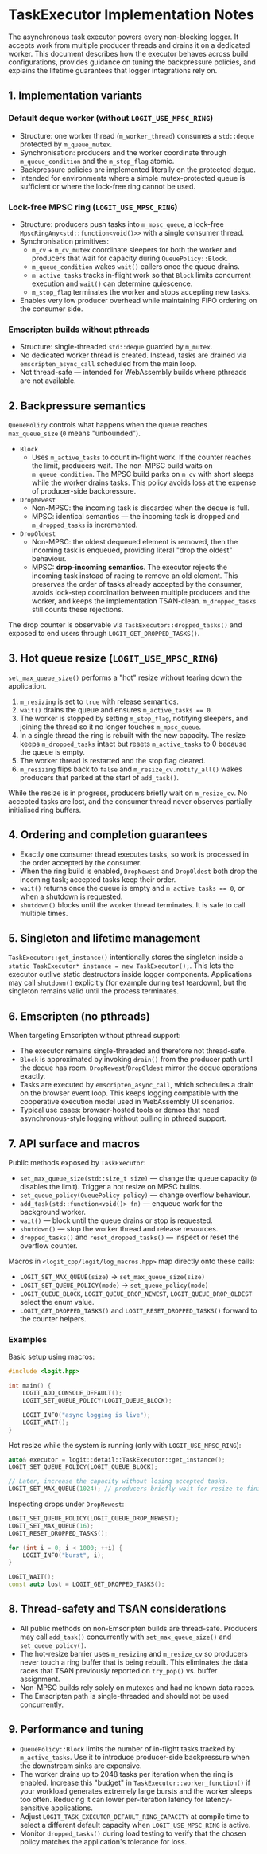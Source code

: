 # TaskExecutor Implementation Notes

The asynchronous task executor powers every non-blocking logger. It accepts
work from multiple producer threads and drains it on a dedicated worker. This
document describes how the executor behaves across build configurations,
provides guidance on tuning the backpressure policies, and explains the
lifetime guarantees that logger integrations rely on.

## 1. Implementation variants

### Default deque worker (without `LOGIT_USE_MPSC_RING`)

* Structure: one worker thread (`m_worker_thread`) consumes a `std::deque`
  protected by `m_queue_mutex`.
* Synchronisation: producers and the worker coordinate through
  `m_queue_condition` and the `m_stop_flag` atomic.
* Backpressure policies are implemented literally on the protected deque.
* Intended for environments where a simple mutex-protected queue is sufficient
  or where the lock-free ring cannot be used.

### Lock-free MPSC ring (`LOGIT_USE_MPSC_RING`)

* Structure: producers push tasks into `m_mpsc_queue`, a lock-free
  `MpscRingAny<std::function<void()>>` with a single consumer thread.
* Synchronisation primitives:
  * `m_cv` + `m_cv_mutex` coordinate sleepers for both the worker and producers
    that wait for capacity during `QueuePolicy::Block`.
  * `m_queue_condition` wakes `wait()` callers once the queue drains.
  * `m_active_tasks` tracks in-flight work so that `Block` limits concurrent
    execution and `wait()` can determine quiescence.
  * `m_stop_flag` terminates the worker and stops accepting new tasks.
* Enables very low producer overhead while maintaining FIFO ordering on the
  consumer side.

### Emscripten builds without pthreads

* Structure: single-threaded `std::deque` guarded by `m_mutex`.
* No dedicated worker thread is created. Instead, tasks are drained via
  `emscripten_async_call` scheduled from the main loop.
* Not thread-safe — intended for WebAssembly builds where pthreads are not
  available.

## 2. Backpressure semantics

`QueuePolicy` controls what happens when the queue reaches `max_queue_size`
(`0` means "unbounded").

* `Block`
  * Uses `m_active_tasks` to count in-flight work. If the counter reaches the
    limit, producers wait. The non-MPSC build waits on
    `m_queue_condition`. The MPSC build parks on `m_cv` with short sleeps while
    the worker drains tasks. This policy avoids loss at the expense of
    producer-side backpressure.
* `DropNewest`
  * Non-MPSC: the incoming task is discarded when the deque is full.
  * MPSC: identical semantics — the incoming task is dropped and
    `m_dropped_tasks` is incremented.
* `DropOldest`
  * Non-MPSC: the oldest dequeued element is removed, then the incoming task is
    enqueued, providing literal "drop the oldest" behaviour.
  * MPSC: **drop-incoming semantics**. The executor rejects the incoming task
    instead of racing to remove an old element. This preserves the order of
    tasks already accepted by the consumer, avoids lock-step coordination
    between multiple producers and the worker, and keeps the implementation
    TSAN-clean. `m_dropped_tasks` still counts these rejections.

The drop counter is observable via `TaskExecutor::dropped_tasks()` and exposed to
end users through `LOGIT_GET_DROPPED_TASKS()`.

## 3. Hot queue resize (`LOGIT_USE_MPSC_RING`)

`set_max_queue_size()` performs a "hot" resize without tearing down the
application.

1. `m_resizing` is set to `true` with release semantics.
2. `wait()` drains the queue and ensures `m_active_tasks == 0`.
3. The worker is stopped by setting `m_stop_flag`, notifying sleepers, and
   joining the thread so it no longer touches `m_mpsc_queue`.
4. In a single thread the ring is rebuilt with the new capacity. The resize
   keeps `m_dropped_tasks` intact but resets `m_active_tasks` to 0 because the
   queue is empty.
5. The worker thread is restarted and the stop flag cleared.
6. `m_resizing` flips back to `false` and `m_resize_cv.notify_all()` wakes
   producers that parked at the start of `add_task()`.

While the resize is in progress, producers briefly wait on `m_resize_cv`. No
accepted tasks are lost, and the consumer thread never observes partially
initialised ring buffers.

## 4. Ordering and completion guarantees

* Exactly one consumer thread executes tasks, so work is processed in the order
  accepted by the consumer.
* When the ring build is enabled, `DropNewest` and `DropOldest` both drop the
  incoming task; accepted tasks keep their order.
* `wait()` returns once the queue is empty and `m_active_tasks == 0`, or when a
  shutdown is requested.
* `shutdown()` blocks until the worker thread terminates. It is safe to call
  multiple times.

## 5. Singleton and lifetime management

`TaskExecutor::get_instance()` intentionally stores the singleton inside a
`static TaskExecutor* instance = new TaskExecutor();`. This lets the executor
outlive static destructors inside logger components. Applications may call
`shutdown()` explicitly (for example during test teardown), but the singleton
remains valid until the process terminates.

## 6. Emscripten (no pthreads)

When targeting Emscripten without pthread support:

* The executor remains single-threaded and therefore not thread-safe.
* `Block` is approximated by invoking `drain()` from the producer path until the
  deque has room. `DropNewest`/`DropOldest` mirror the deque operations exactly.
* Tasks are executed by `emscripten_async_call`, which schedules a drain on the
  browser event loop. This keeps logging compatible with the cooperative
  execution model used in WebAssembly UI scenarios.
* Typical use cases: browser-hosted tools or demos that need asynchronous-style
  logging without pulling in pthread support.

## 7. API surface and macros

Public methods exposed by `TaskExecutor`:

* `set_max_queue_size(std::size_t size)` — change the queue capacity (`0`
  disables the limit). Trigger a hot resize on MPSC builds.
* `set_queue_policy(QueuePolicy policy)` — change overflow behaviour.
* `add_task(std::function<void()> fn)` — enqueue work for the background worker.
* `wait()` — block until the queue drains or stop is requested.
* `shutdown()` — stop the worker thread and release resources.
* `dropped_tasks()` and `reset_dropped_tasks()` — inspect or reset the overflow
  counter.

Macros in `<logit_cpp/logit/log_macros.hpp>` map directly onto these calls:

* `LOGIT_SET_MAX_QUEUE(size)` → `set_max_queue_size(size)`
* `LOGIT_SET_QUEUE_POLICY(mode)` → `set_queue_policy(mode)`
* `LOGIT_QUEUE_BLOCK`, `LOGIT_QUEUE_DROP_NEWEST`, `LOGIT_QUEUE_DROP_OLDEST`
  select the enum value.
* `LOGIT_GET_DROPPED_TASKS()` and `LOGIT_RESET_DROPPED_TASKS()` forward to the
  counter helpers.

### Examples

Basic setup using macros:

```cpp
#include <logit.hpp>

int main() {
    LOGIT_ADD_CONSOLE_DEFAULT();
    LOGIT_SET_QUEUE_POLICY(LOGIT_QUEUE_BLOCK);

    LOGIT_INFO("async logging is live");
    LOGIT_WAIT();
}
```

Hot resize while the system is running (only with `LOGIT_USE_MPSC_RING`):

```cpp
auto& executor = logit::detail::TaskExecutor::get_instance();
LOGIT_SET_QUEUE_POLICY(LOGIT_QUEUE_BLOCK);

// Later, increase the capacity without losing accepted tasks.
LOGIT_SET_MAX_QUEUE(1024); // producers briefly wait for resize to finish
```

Inspecting drops under `DropNewest`:

```cpp
LOGIT_SET_QUEUE_POLICY(LOGIT_QUEUE_DROP_NEWEST);
LOGIT_SET_MAX_QUEUE(16);
LOGIT_RESET_DROPPED_TASKS();

for (int i = 0; i < 1000; ++i) {
    LOGIT_INFO("burst", i);
}

LOGIT_WAIT();
const auto lost = LOGIT_GET_DROPPED_TASKS();
```

## 8. Thread-safety and TSAN considerations

* All public methods on non-Emscripten builds are thread-safe. Producers may
  call `add_task()` concurrently with `set_max_queue_size()` and
  `set_queue_policy()`.
* The hot-resize barrier uses `m_resizing` and `m_resize_cv` so producers never
  touch a ring buffer that is being rebuilt. This eliminates the data races that
  TSAN previously reported on `try_pop()` vs. buffer assignment.
* Non-MPSC builds rely solely on mutexes and had no known data races.
* The Emscripten path is single-threaded and should not be used concurrently.

## 9. Performance and tuning

* `QueuePolicy::Block` limits the number of in-flight tasks tracked by
  `m_active_tasks`. Use it to introduce producer-side backpressure when the
  downstream sinks are expensive.
* The worker drains up to 2048 tasks per iteration when the ring is enabled.
  Increase this "budget" in `TaskExecutor::worker_function()` if your workload
  generates extremely large bursts and the worker sleeps too often. Reducing it
  can lower per-iteration latency for latency-sensitive applications.
* Adjust `LOGIT_TASK_EXECUTOR_DEFAULT_RING_CAPACITY` at compile time to select a
  different default capacity when `LOGIT_USE_MPSC_RING` is active.
* Monitor `dropped_tasks()` during load testing to verify that the chosen policy
  matches the application's tolerance for loss.
